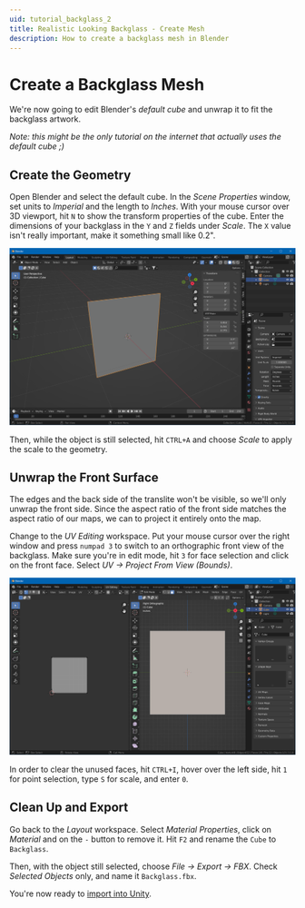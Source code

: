 ```yaml
---
uid: tutorial_backglass_2
title: Realistic Looking Backglass - Create Mesh
description: How to create a backglass mesh in Blender
---
```


# Create a Backglass Mesh

We're now going to edit Blender's *default cube* and unwrap it to fit the backglass artwork. 

*Note: this might be the only tutorial on the internet that actually uses the default cube ;)*

## Create the Geometry

Open Blender and select the default cube. In the *Scene Properties* window, set units to *Imperial* and the length to *Inches*. With your mouse cursor over 3D viewport, hit `N` to show the transform properties of the cube. Enter the dimensions of your backglass in the `Y` and `Z` fields under *Scale*. The `X` value isn't really important, make it something small like 0.2".

![Editing the Cube](blender-object.png)

Then, while the object is still selected, hit `CTRL+A` and choose *Scale* to apply the scale to the geometry.

## Unwrap the Front Surface

The edges and the back side of the translite won't be visible, so we'll only unwrap the front side. Since the aspect ratio of the front side matches the aspect ratio of our maps, we can to project it entirely onto the map.

Change to the *UV Editing* workspace. Put your mouse cursor over the right window and press `numpad 3` to switch to an orthographic front view of the backglass. Make sure you're in edit mode, hit `3` for face selection and click on the front face. Select *UV -> Project From View (Bounds)*. 

![Unwrap the Backglass Front Face](blender-unwrapped.png)

In order to clear the unused faces, hit `CTRL+I`, hover over the left side, hit `1` for point selection,  type `S` for scale, and enter `0`.

## Clean Up and Export

Go back to the *Layout* workspace. Select *Material Properties*, click on *Material* and on the `-` button to remove it. Hit `F2` and rename the `Cube` to `Backglass`.

Then, with the object still selected, choose *File -> Export -> FBX*. Check *Selected Objects* only, and name it `Backglass.fbx`.

You're now ready to [import into Unity](xref:tutorial_backglass_3).
